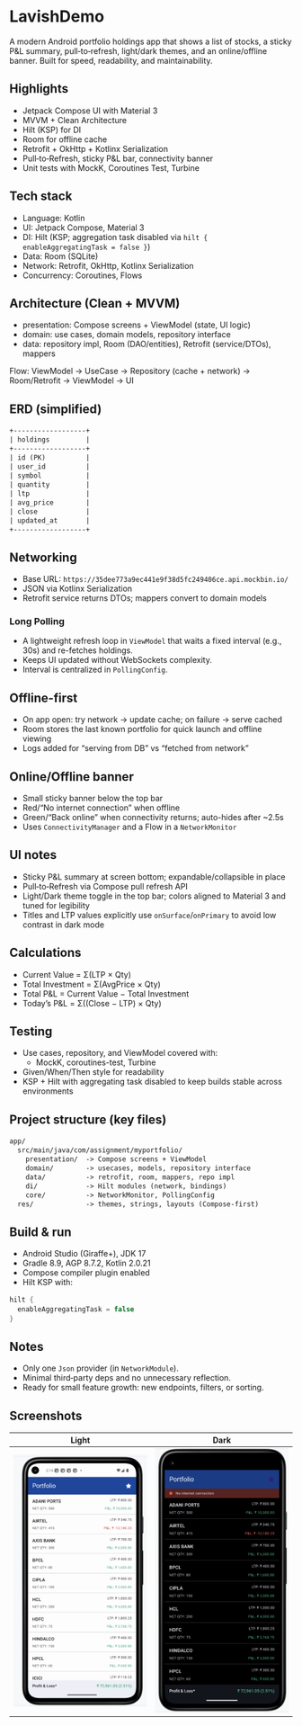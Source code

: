 # LavishDemo

A modern Android portfolio holdings app that shows a list of stocks, a sticky P&L summary, pull‑to‑refresh, light/dark themes, and an online/offline banner. Built for speed, readability, and maintainability.

## Highlights
- Jetpack Compose UI with Material 3
- MVVM + Clean Architecture
- Hilt (KSP) for DI
- Room for offline cache
- Retrofit + OkHttp + Kotlinx Serialization
- Pull‑to‑Refresh, sticky P&L bar, connectivity banner
- Unit tests with MockK, Coroutines Test, Turbine

## Tech stack
- Language: Kotlin
- UI: Jetpack Compose, Material 3
- DI: Hilt (KSP; aggregation task disabled via `hilt { enableAggregatingTask = false }`)
- Data: Room (SQLite)
- Network: Retrofit, OkHttp, Kotlinx Serialization
- Concurrency: Coroutines, Flows

## Architecture (Clean + MVVM)
- presentation: Compose screens + ViewModel (state, UI logic)
- domain: use cases, domain models, repository interface
- data: repository impl, Room (DAO/entities), Retrofit (service/DTOs), mappers

Flow:
ViewModel → UseCase → Repository (cache + network) → Room/Retrofit → ViewModel → UI

## ERD (simplified)
```
+------------------+
| holdings         |
+------------------+
| id (PK)          |
| user_id          |
| symbol           |
| quantity         |
| ltp              |
| avg_price        |
| close            |
| updated_at       |
+------------------+
```

## Networking
- Base URL: `https://35dee773a9ec441e9f38d5fc249406ce.api.mockbin.io/`
- JSON via Kotlinx Serialization
- Retrofit service returns DTOs; mappers convert to domain models

### Long Polling
- A lightweight refresh loop in `ViewModel` that waits a fixed interval (e.g., 30s) and re-fetches holdings.
- Keeps UI updated without WebSockets complexity.
- Interval is centralized in `PollingConfig`.

## Offline-first
- On app open: try network → update cache; on failure → serve cached
- Room stores the last known portfolio for quick launch and offline viewing
- Logs added for “serving from DB” vs “fetched from network”

## Online/Offline banner
- Small sticky banner below the top bar
- Red/“No internet connection” when offline
- Green/“Back online” when connectivity returns; auto-hides after ~2.5s
- Uses `ConnectivityManager` and a Flow in a `NetworkMonitor`

## UI notes
- Sticky P&L summary at screen bottom; expandable/collapsible in place
- Pull‑to‑Refresh via Compose pull refresh API
- Light/Dark theme toggle in the top bar; colors aligned to Material 3 and tuned for legibility
- Titles and LTP values explicitly use `onSurface`/`onPrimary` to avoid low contrast in dark mode

## Calculations
- Current Value = Σ(LTP × Qty)
- Total Investment = Σ(AvgPrice × Qty)
- Total P&L = Current Value − Total Investment
- Today’s P&L = Σ((Close − LTP) × Qty)

## Testing
- Use cases, repository, and ViewModel covered with:
  - MockK, coroutines-test, Turbine
- Given/When/Then style for readability
- KSP + Hilt with aggregating task disabled to keep builds stable across environments

## Project structure (key files)
```
app/
  src/main/java/com/assignment/myportfolio/
    presentation/  -> Compose screens + ViewModel
    domain/        -> usecases, models, repository interface
    data/          -> retrofit, room, mappers, repo impl
    di/            -> Hilt modules (network, bindings)
    core/          -> NetworkMonitor, PollingConfig
  res/             -> themes, strings, layouts (Compose-first)
```

## Build & run
- Android Studio (Giraffe+), JDK 17
- Gradle 8.9, AGP 8.7.2, Kotlin 2.0.21
- Compose compiler plugin enabled
- Hilt KSP with:
```kotlin
hilt {
  enableAggregatingTask = false
}
```

## Notes
- Only one `Json` provider (in `NetworkModule`).
- Minimal third‑party deps and no unnecessary reflection.
- Ready for small feature growth: new endpoints, filters, or sorting.

## Screenshots

| Light | Dark |
|---|---|
| <img src="docs/screenshots/light.png" width="300"/> | <img src="docs/screenshots/dark.png" width="300"/> |

